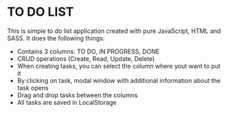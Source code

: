 # TO DO LIST 
This is simple to do list application created with pure JavaScript, HTML and SASS. It does the following things:
- Contains 3 columns: TO DO, IN PROGRESS, DONE 
- CRUD operations (Create, Read, Update, Delete)
- When creating tasks, you can select the column where yout want to put it 
- By clicking on task, modal window with additional information about the task opens
- Drag and drop tasks between the columns 
- All tasks are saved in LocalStorage
